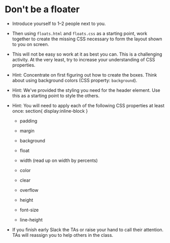# Don't be a floater

* Introduce yourself to 1–2 people next to you.

* Then using `floats.html` and `floats.css` as a starting point, work together to create the missing CSS necessary to form the layout shown to you on screen. 

* This will not be easy so work at it as best you can. This is a challenging activity. At the very least, try to increase your understanding of CSS properties.

* Hint: Concentrate on first figuring out how to create the boxes. Think about using background colors (CSS property: `background`). 

* Hint: We've provided the styling you need for the header element. Use this as a starting point to style the others. 

* Hint: You will need to apply each of the following CSS properties at least once:
section{
  display:inline-block
}
  * padding

  * margin

  * background

  * float

  * width (read up on width by percents)

  * color

  * clear

  * overflow

  * height

  * font-size

  * line-height

* If you finish early Slack the TAs or raise your hand to call their attention. TAs will reassign you to help others in the class.
